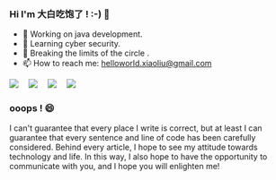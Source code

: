 <!--<img align="right" src="https://github-readme-stats.vercel.app/api?username=xiaoliucoding&show_icons=true&icon_color=CE1D2D&text_color=718096&bg_color=ffffff&hide_title=true" />-->


### Hi I'm 大白吃饱了 ! :-) 👋

- 🔭 Working on java development. 
- 🌱 Learning cyber security.
- 🤔 Breaking the limits of the circle .
- 📫 How to reach me: helloworld.xiaoliu@gmail.com

<div align="left">
  <a href="https://blog.csdn.net/gh0stbadb0y" target="_blank"><img src="https://img.shields.io/badge/CSDN-小刘学编程-yellow" /></a>&emsp;
  <a href="https://juejin.cn/user/871251330475735" target="_blank"><img src="https://img.shields.io/badge/掘金-小刘学编程-brightgreen" /></a>&emsp;
  <a href="https://leetcode.cn/u/ghostbadboy/" target="_blank"><img src="https://img.shields.io/badge/LeeCode-小刘学编程-orange" /></a>&emsp;
  <a href="https://www.zhihu.com/people/gh0stbadb0y" target="_blank"><img src="https://img.shields.io/badge/知乎-小刘学编程-lightgrey" /></a>&emsp;
</div>

### ooops ! 😄

  I can't guarantee that every place I write is correct, but at least I can guarantee that every sentence and line of code has been carefully considered. Behind every article, I hope to see my attitude towards technology and life. In this way, I also hope to have the opportunity to communicate with you, and I hope you will enlighten me!
